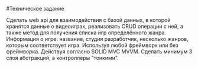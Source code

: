 #Техническое задание

<p>Сделать web api для взаимодействия с базой данных, в которой хранятся данные о видеоиграх, реализовать CRUD операции с ней, а также метод для получения списка игр определённого жанра.
Информация о игре: название, студия разработчик, несколько жанров, которым соответствует игра.
Используя любой фреймворк или без фреймворка.
Действуя согласно SOLID MVC MVVM.
Сделать минимум 3 слоя абстракций, а контроллеры "тонкими". </p>